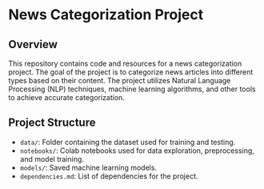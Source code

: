 # News Categorization Project

## Overview
This repository contains code and resources for a news categorization project. The goal of the project is to categorize news articles into different types based on their content. The project utilizes Natural Language Processing (NLP) techniques, machine learning algorithms, and other tools to achieve accurate categorization.

## Project Structure
- `data/`: Folder containing the dataset used for training and testing.
- `notebooks/`: Colab notebooks used for data exploration, preprocessing, and model training.
- `models/`: Saved machine learning models.
- `dependencies.md`: List of dependencies for the project.

